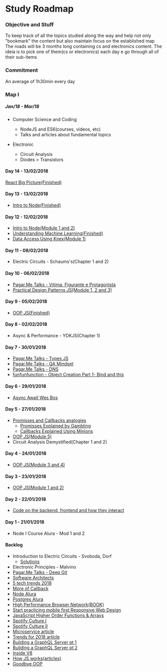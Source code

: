 # Study Roadmap

### Objective and Stuff
To keep track of all the topics studied along the way and help not only "bookmark" the content but also maintain focus on the established map</br>
The roads will be 3 months long containing cs and electronics content. The ideia is to pick one of them(cs or electronics) each day e go through all of their sub-items

### Commitment
An average of 1h30min every day

### Map I 
##### *Jan/18 - Mar/18*

* Computer Science and Coding
    * NodeJS and ES6(courses, videos, etc)
    * Talks and articles about fundamental topics

* Electronic
    * Circuit Analysis
    * Diodes > Transistors

#### Day 14 - 13/02/2018
[React Big Picture(Finished)](https://app.pluralsight.com/library/courses/react-big-picture)

#### Day 13 - 13/02/2018
* [Intro to Node(Finished)](https://app.pluralsight.com/library/courses/node-intro/table-of-contents)

#### Day 12 - 12/02/2018
* [Intro to Node(Module 1 and 2)](https://app.pluralsight.com/library/courses/node-intro/table-of-contents)
* [Understanding Machine Learning(Finished)](https://app.pluralsight.com/library/courses/understanding-machine-learning/table-of-contents)
* [Data Access Using Knex(Module 1)](https://app.pluralsight.com/library/courses/nodejs-data-access-using-knex/table-of-contents)

#### Day 11 - 08/02/2018
* Electric Circuits - Schaums's(Chapter 1 and 2)

#### Day 10 - 06/02/2018
* [Pagar.Me Talks - Vitima, Figurante e Protagonista](https://www.youtube.com/watch?v=uEfoQlnkJUk)
* [Practical Design Patterns JS(Module 1, 2 and 3)](https://app.pluralsight.com/library/courses/javascript-practical-design-patterns/table-of-contents)

#### Day 9 - 05/02/2018
* [OOP JS(Finished)](https://app.pluralsight.com/library/courses/javascript-es6-object-oriented-programming/table-of-contents)

#### Day 8 - 02/02/2018
* Async & Performance - YDKJS(Chapter 1)

#### Day 7 - 30/01/2018
* [Pagar.Me Talks - Types JS](https://www.youtube.com/watch?v=U-TG7iEZzVI)
* [Pagar.Me Talks - QA Mindset](https://www.youtube.com/watch?v=BFTAryFSNr0)
* [Pagar.Me Talks - DNS](https://www.youtube.com/watch?v=29SMsd_rwP4)
* [funfunfunction - Object Creation Part 1- Bind and this](https://www.youtube.com/watch?v=GhbhD1HR5vk)

#### Day 6 - 29/01/2018
* [Async Await Wes Bos](https://www.youtube.com/watch?v=9YkUCxvaLEk)

#### Day 5 - 27/01/2018
* [Promisses and Callbacks analogies](http://www.codeanalogies.com/)
   - [Promisses Explained by Gambling](https://medium.freecodecamp.org/javascript-promises-explained-by-gambling-at-a-casino-28ad4c5b2573)
   - [Callbacks Explained Using Minions](https://medium.freecodecamp.org/javascript-callbacks-explained-using-minions-da272f4d9bcd)
* [OOP JS(Module 5)](https://app.pluralsight.com/library/courses/javascript-es6-object-oriented-programming/table-of-contents)
* Circuit Analysis Demystified(Chapter 1 and 2)

#### Day 4 - 24/01/2018
* [OOP JS(Module 3 and 4)](https://app.pluralsight.com/library/courses/javascript-es6-object-oriented-programming/table-of-contents)

#### Day 3 - 23/01/2018
* [OOP JS(Module 1 and 2)](https://app.pluralsight.com/library/courses/javascript-es6-object-oriented-programming/table-of-contents)

#### Day 2 - 22/01/2018
* [Code on the backend, frontend and how they interact](https://hackernoon.com/in-simple-terms-backend-code-frontend-code-and-how-they-interact-2485c5a1bbd2)

#### Day 1 - 21/01/2018
* Node I Course Alura - Mod 1 and 2




#### Backlog
* Introduction to Electric Circuits - Svoboda, Dorf
   - [Solutions](http://www.chegg.com/homework-help/introduction-to-electric-circuits-9th-edition-chapter-1.dp-solutions-9781118477502)
* Electronic Principles - Malvino
* [Pagar.Me Talks - Deep Git](https://www.youtube.com/watch?v=H2j7e81J798)
* [Software Architects](https://medium.com/@nvashanin/types-of-software-architects-aa03e359d192)
* [5 tech trends 2018](https://hackernoon.com/5-technology-trends-to-learn-in-2018-if-you-want-a-great-career-caf2e2318abb)
* [More of Callback](http://javascriptissexy.com/understand-javascript-callback-functions-and-use-them/)
* [Node Alura](https://cursos.alura.com.br/career/node-js)
* [Postgres Alura](https://cursos.alura.com.br/course/introducao-a-banco-de-dados-e-sql-com-postgre)
* [High Performance Browser Network(BOOK)](https://hpbn.co/)
* [Start practicing mobile first Responsive Web Design](https://blog.yipl.com.np/frontend-quicktips-6-start-practicing-mobile-first-responsive-web-design-2fa148ab24c5)
* [JavaScript Higher Order Functions & Arrays](https://www.youtube.com/watch?v=rRgD1yVwIvE)
* [Spotify Culture I](https://www.youtube.com/watch?v=4GK1NDTWbkY)
* [Spotify Culture II](https://www.youtube.com/watch?v=rzoyryY2STQ)
* [Microservice article](https://hackernoon.com/monolith-vs-microservice-vs-serverless-the-real-winner-the-developer-8aae6042fb48)
* [Trends for 2018 article](https://hackernoon.com/5-technology-trends-to-learn-in-2018-if-you-want-a-great-career-caf2e2318ab)
* [Building a GraphQL Server pt 1](https://www.youtube.com/watch?v=PEcJxkylcRM&index=1&list=PLillGF-RfqbYZty73_PHBqKRDnv7ikh68)
* [Building a GraphQL Server pt 2](https://www.youtube.com/watch?v=qqzIA1BQ_ys&list=PLillGF-RfqbYZty73_PHBqKRDnv7ikh68&index=2)
* [Inside V8](https://blog.sessionstack.com/how-javascript-works-inside-the-v8-engine-5-tips-on-how-to-write-optimized-code-ac089e62b12e)
* [How JS works(articles)](https://blog.sessionstack.com/@zlatkov)
* [Goodbye OOP](https://medium.com/@cscalfani/goodbye-object-oriented-programming-a59cda4c0e53)

